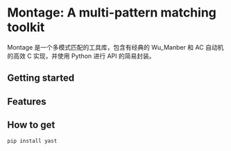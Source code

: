 # Montage: A multi-pattern matching toolkit

Montage 是一个多模式匹配的工具库，包含有经典的 Wu\_Manber 和 AC 自动机的高效 C 实现，并使用 Python 进行 API 的简易封装。

## Getting started

## Features

## How to get

```python
pip install yast
```
